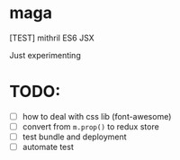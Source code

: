 # maga
[TEST] mithril ES6 JSX

Just experimenting

# TODO:
- [ ] how to deal with css lib (font-awesome)
- [ ] convert from `m.prop()` to redux store
- [ ] test bundle and deployment
- [ ] automate test
